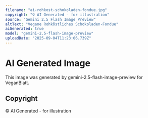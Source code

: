 ```yaml
---
filename: "ai-rohkost-schokoladen-fondue.jpg"
copyright: "© AI Generated - for illustration"
source: "Gemini 2.5 Flash Image Preview"
altText: "Vegane Rohköstliches Schokoladen-Fondue"
aiGenerated: true
model: "gemini-2.5-flash-image-preview"
uploadDate: "2025-09-04T11:23:06.739Z"
---
```


# AI Generated Image

This image was generated by gemini-2.5-flash-image-preview for VeganBlatt.

## Copyright
© AI Generated - for illustration
